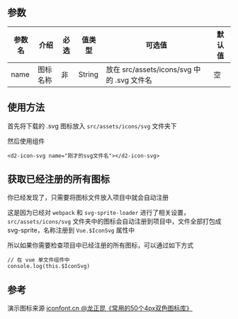 ## 参数

| 参数名 | 介绍 | 必选 | 值类型 | 可选值 | 默认值 |
| --- | --- | --- | --- | --- | --- |
| name | 图标名称 | 非 | String | 放在 src/assets/icons/svg 中的 .svg 文件名 | 空 |

## 使用方法

首先将下载的 .svg 图标放入 `src/assets/icons/svg` 文件夹下

然后使用组件

```
<d2-icon-svg name="刚才的svg文件名"></d2-icon-svg>
```

## 获取已经注册的所有图标

你已经发现了，只需要将图标文件放入项目中就会自动注册

这是因为已经对 `webpack` 和 `svg-sprite-loader` 进行了相关设置，`src/assets/icons/svg` 文件夹中的图标会自动注册到项目中，文件全部打包成 svg-sprite，名称注册到 `Vue.$IconSvg` 属性中

所以如果你需要检查项目中已经注册的所有图标，可以通过如下方式

```
// 在 vue 单文件组件中
console.log(this.$IconSvg)
```

## 参考

演示图标来源 [iconfont.cn @龙正昆《常用的50个4px双色图标库》](http://iconfont.cn/collections/detail?spm=a313x.7781069.1998910419.d9df05512&cid=4878)

